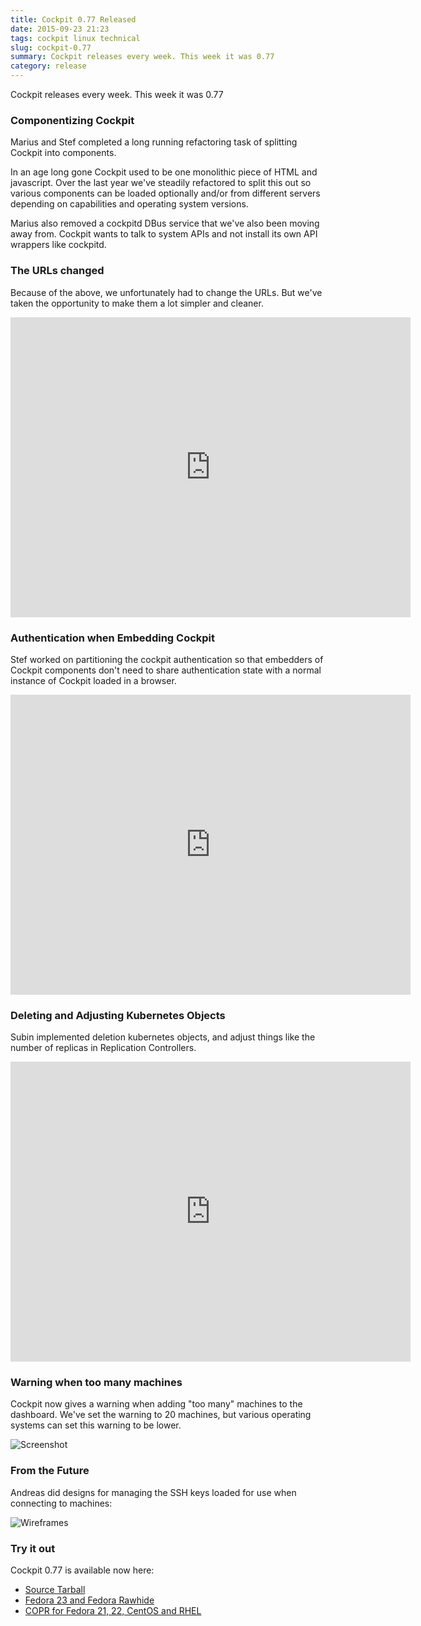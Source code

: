 ```yaml
---
title: Cockpit 0.77 Released
date: 2015-09-23 21:23
tags: cockpit linux technical
slug: cockpit-0.77
summary: Cockpit releases every week. This week it was 0.77
category: release
---
```


Cockpit releases every week. This week it was 0.77

### Componentizing Cockpit

Marius and Stef completed a long running refactoring task of splitting
Cockpit into components.

In an age long gone Cockpit used to be one monolithic piece of HTML and
javascript. Over the last year we've steadily refactored to split this
out so various components can be loaded optionally and/or from different
servers depending on capabilities and operating system versions.

Marius also removed a cockpitd DBus service that we've also been moving
away from. Cockpit wants to talk to system APIs and not install its own
API wrappers like cockpitd.


### The URLs changed

Because of the above, we unfortunately had to change the URLs. But we've
taken the opportunity to make them a lot simpler and cleaner.

<iframe width="640" height="480" src="https://youtube.com/embed/xLa4uRyGVrA" frameborder="0" allowfullscreen></iframe>

### Authentication when Embedding Cockpit

Stef worked on partitioning the cockpit authentication so that embedders
of Cockpit components don't need to share authentication state with a
normal instance of Cockpit loaded in a browser.

<iframe width="640" height="480" src="https://youtube.com/embed/xbxvEFXaIGw" frameborder="0" allowfullscreen></iframe>

### Deleting and Adjusting Kubernetes Objects

Subin implemented deletion kubernetes objects, and adjust things like
the number of replicas in Replication Controllers.

<iframe width="640" height="480" src="https://youtube.com/embed/tiv9tIs4qkw" frameborder="0" allowfullscreen></iframe>


### Warning when too many machines

Cockpit now gives a warning when adding "too many" machines to the
dashboard. We've set the warning to 20 machines, but various operating
systems can set this warning to be lower.

![Screenshot](https://trello-attachments.s3.amazonaws.com/55d623eddcb5795e8b5cff13/968x790/0e77b8ce653b79d29a2cc9de75b86b03/dc0c74d8-5e2f-11e5-91fc-901b633a059d.png)


### From the Future

Andreas did designs for managing the SSH keys loaded for use when connecting to machines:

![Wireframes](https://trello-attachments.s3.amazonaws.com/55f14b769262e42e89775936/3555x3301/0c0166255eaf092025c8a5c95f84f15f/ssh-keys-v2.png)


### Try it out

Cockpit 0.77 is available now here:

 * [Source Tarball](https://github.com/cockpit-project/cockpit/releases/tag/0.77)
 * [Fedora 23 and Fedora Rawhide](https://bodhi.fedoraproject.org/updates/FEDORA-2015-16557)
 * [COPR for Fedora 21, 22, CentOS and RHEL](https://copr.fedoraproject.org/coprs/sgallagh/cockpit-preview/)
